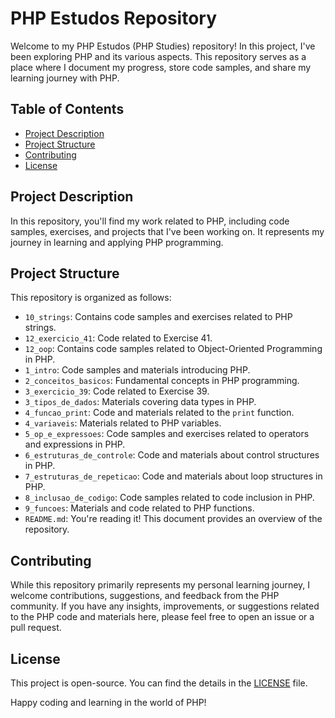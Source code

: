 # PHP Estudos Repository

Welcome to my PHP Estudos (PHP Studies) repository! In this project, I've been exploring PHP and its various aspects. This repository serves as a place where I document my progress, store code samples, and share my learning journey with PHP.

## Table of Contents

- [Project Description](#project-description)
- [Project Structure](#project-structure)
- [Contributing](#contributing)
- [License](#license)

## Project Description

In this repository, you'll find my work related to PHP, including code samples, exercises, and projects that I've been working on. It represents my journey in learning and applying PHP programming.

## Project Structure

This repository is organized as follows:

- `10_strings`: Contains code samples and exercises related to PHP strings.
- `12_exercicio_41`: Code related to Exercise 41.
- `12_oop`: Contains code samples related to Object-Oriented Programming in PHP.
- `1_intro`: Code samples and materials introducing PHP.
- `2_conceitos_basicos`: Fundamental concepts in PHP programming.
- `3_exercicio_39`: Code related to Exercise 39.
- `3_tipos_de_dados`: Materials covering data types in PHP.
- `4_funcao_print`: Code and materials related to the `print` function.
- `4_variaveis`: Materials related to PHP variables.
- `5_op_e_expressoes`: Code samples and exercises related to operators and expressions in PHP.
- `6_estruturas_de_controle`: Code and materials about control structures in PHP.
- `7_estruturas_de_repeticao`: Code and materials about loop structures in PHP.
- `8_inclusao_de_codigo`: Code samples related to code inclusion in PHP.
- `9_funcoes`: Materials and code related to PHP functions.
- `README.md`: You're reading it! This document provides an overview of the repository.

## Contributing

While this repository primarily represents my personal learning journey, I welcome contributions, suggestions, and feedback from the PHP community. If you have any insights, improvements, or suggestions related to the PHP code and materials here, please feel free to open an issue or a pull request.

## License

This project is open-source. You can find the details in the [LICENSE](LICENSE) file.

Happy coding and learning in the world of PHP!
